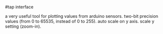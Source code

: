 #tap interface

a very useful tool for plotting values from arduino sensors.
two-bit precision values (from 0 to 65535, instead of 0 to 255).
auto scale on y axis. scale y setting (zoom-in).
